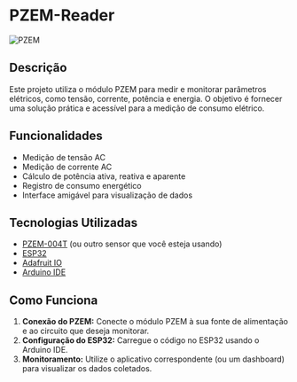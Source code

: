 # PZEM-Reader

![PZEM]((https://cdn.awsli.com.br/600x700/2599/2599375/produto/216438508da6a28666c.jpg))

## Descrição

Este projeto utiliza o módulo PZEM para medir e monitorar parâmetros elétricos, como tensão, corrente, potência e energia. O objetivo é fornecer uma solução prática e acessível para a medição de consumo elétrico.

## Funcionalidades

- Medição de tensão AC
- Medição de corrente AC
- Cálculo de potência ativa, reativa e aparente
- Registro de consumo energético
- Interface amigável para visualização de dados

## Tecnologias Utilizadas

- [PZEM-004T](https://www.example.com/link_do_dados_do_sensor) (ou outro sensor que você esteja usando)
- [ESP32](https://www.espressif.com/en/products/socs/esp32)
- [Adafruit IO](https://io.adafruit.com/)
- [Arduino IDE](https://www.arduino.cc/en/software)

## Como Funciona

1. **Conexão do PZEM:** Conecte o módulo PZEM à sua fonte de alimentação e ao circuito que deseja monitorar.
2. **Configuração do ESP32:** Carregue o código no ESP32 usando o Arduino IDE.
3. **Monitoramento:** Utilize o aplicativo correspondente (ou um dashboard) para visualizar os dados coletados.

